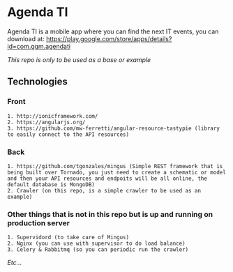 # Agenda TI

Agenda TI is a mobile app where you can find the next IT events, you can download at: https://play.google.com/store/apps/details?id=com.ggm.agendati

*This repo is only to be used as a base or example*

## Technologies

### Front

    1. http://ionicframework.com/
    2. https://angularjs.org/
    3. https://github.com/mw-ferretti/angular-resource-tastypie (library to easily connect to the API resources)

### Back

    1. https://github.com/tgonzales/mingus (Simple REST framework that is being built over Tornado, you just need to create a schematic or model and then your API resources and endpoits will be all online, the default database is MongoDB)
    2. Crawler (on this repo, is a simple crawler to be used as an example)

### Other things that is not in this repo but is up and running on production server

    1. Supervidord (to take care of Mingus)
    2. Nginx (you can use with supervisor to do load balance)
    3. Celery & Rabbitmq (so you can periodic run the crawler)

*Etc...*